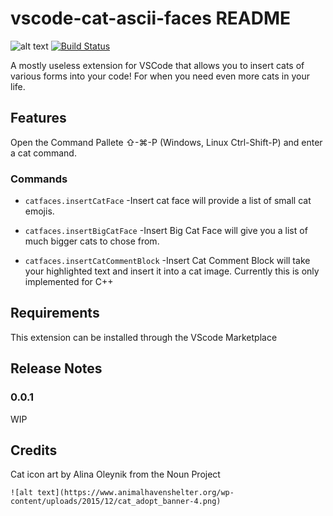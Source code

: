 # vscode-cat-ascii-faces README

![alt text](https://i.ytimg.com/vi/prALrHUJ8Ns/hqdefault.jpg)
[![Build Status](https://travis-ci.org/ozyx/vscode-cat-ascii-faces.svg?branch=master)](https://travis-ci.org/ozyx/vscode-cat-ascii-faces)

A mostly useless extension for VSCode that allows you to insert cats of various forms into your code! For when you need even more cats in your life.

## Features

Open the Command Pallete ⇧-⌘-P (Windows, Linux Ctrl-Shift-P) and enter a cat command.

### Commands

- `catfaces.insertCatFace`
-Insert cat face will provide a list of small cat emojis.

- `catfaces.insertBigCatFace`
-Insert Big Cat Face will give you a list of much bigger cats to chose from.

- `catfaces.insertCatCommentBlock`
-Insert Cat Comment Block will take your highlighted text and insert it into a cat image.
Currently this is only implemented for C++

## Requirements

This extension can be installed through the VScode Marketplace

## Release Notes

### 0.0.1

WIP

## Credits

Cat icon art by Alina Oleynik from the Noun Project

~~~~~~~~~~~~~~~~~~~~~~~~~~~~~Have Fun Catting!~~~~~~~~~~~~~~~~~~~~~~~~
![alt text](https://www.animalhavenshelter.org/wp-content/uploads/2015/12/cat_adopt_banner-4.png)
